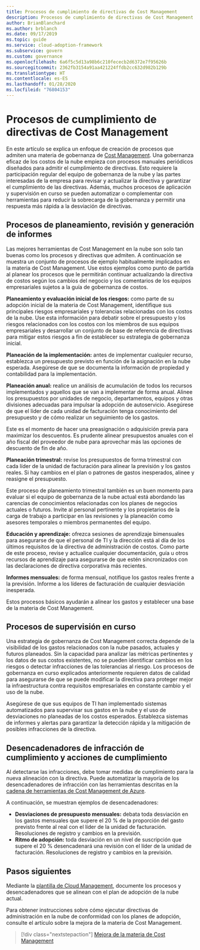 ```yaml
---
title: Procesos de cumplimiento de directivas de Cost Management
description: Procesos de cumplimiento de directivas de Cost Management
author: BrianBlanchard
ms.author: brblanch
ms.date: 09/17/2019
ms.topic: guide
ms.service: cloud-adoption-framework
ms.subservice: govern
ms.custom: governance
ms.openlocfilehash: 6a6f5c5d13a98b6c210fececb2d6372e7f95626b
ms.sourcegitcommit: 2362fb3154a91aa421224ffdb2cc632d982b129b
ms.translationtype: HT
ms.contentlocale: es-ES
ms.lasthandoff: 01/28/2020
ms.locfileid: "76804153"
---
```

# <a name="cost-management-policy-compliance-processes"></a>Procesos de cumplimiento de directivas de Cost Management

En este artículo se explica un enfoque de creación de procesos que admiten una materia de gobernanza de [Cost Management](./index.md). Una gobernanza eficaz de los costos de la nube empieza con procesos manuales periódicos diseñados para admitir el cumplimiento de directivas. Esto requiere la participación regular del equipo de gobernanza de la nube y las partes interesadas de la empresa para revisar y actualizar la directiva y garantizar el cumplimiento de las directivas. Además, muchos procesos de aplicación y supervisión en curso se pueden automatizar o complementar con herramientas para reducir la sobrecarga de la gobernanza y permitir una respuesta más rápida a la desviación de directivas.

## <a name="planning-review-and-reporting-processes"></a>Procesos de planeamiento, revisión y generación de informes

Las mejores herramientas de Cost Management en la nube son solo tan buenas como los procesos y directivas que admiten. A continuación se muestra un conjunto de procesos de ejemplo habitualmente implicados en la materia de Cost Management. Use estos ejemplos como punto de partida al planear los procesos que le permitirán continuar actualizando la directiva de costos según los cambios del negocio y los comentarios de los equipos empresariales sujetos a la guía de gobernanza de costos.

**Planeamiento y evaluación inicial de los riesgos:** como parte de su adopción inicial de la materia de Cost Management, identifique sus principales riesgos empresariales y tolerancias relacionadas con los costos de la nube. Use esta información para debatir sobre el presupuesto y los riesgos relacionados con los costos con los miembros de sus equipos empresariales y desarrollar un conjunto de base de referencia de directivas para mitigar estos riesgos a fin de establecer su estrategia de gobernanza inicial.

**Planeación de la implementación:** antes de implementar cualquier recurso, establezca un presupuesto previsto en función de la asignación en la nube esperada. Asegúrese de que se documenta la información de propiedad y contabilidad para la implementación.

**Planeación anual:** realice un análisis de acumulación de todos los recursos implementados y aquellos que se van a implementar de forma anual. Alinee los presupuestos por unidades de negocio, departamentos, equipos y otras divisiones adecuadas para impulsar la adopción de autoservicio. Asegúrese de que el líder de cada unidad de facturación tenga conocimiento del presupuesto y de cómo realizar un seguimiento de los gastos.

Este es el momento de hacer una preasignación o adquisición previa para maximizar los descuentos. Es prudente alinear presupuestos anuales con el año fiscal del proveedor de nube para aprovechar más las opciones de descuento de fin de año.

**Planeación trimestral:** revise los presupuestos de forma trimestral con cada líder de la unidad de facturación para alinear la previsión y los gastos reales. Si hay cambios en el plan o patrones de gastos inesperados, alinee y reasigne el presupuesto.

Este proceso de planeamiento trimestral también es un buen momento para evaluar si el equipo de gobernanza de la nube actual está abordando las carencias de conocimientos relacionadas con los planes de negocios actuales o futuros. Invite al personal pertinente y los propietarios de la carga de trabajo a participar en las revisiones y la planeación como asesores temporales o miembros permanentes del equipo.

**Educación y aprendizaje:** ofrezca sesiones de aprendizaje bimensuales para asegurarse de que el personal de TI y la dirección está al día de los últimos requisitos de la directiva de administración de costos. Como parte de este proceso, revise y actualice cualquier documentación, guía u otros recursos de aprendizaje para asegurarse de que estén sincronizados con las declaraciones de directiva corporativa más recientes.

**Informes mensuales:** de forma mensual, notifique los gastos reales frente a la previsión. Informe a los líderes de facturación de cualquier desviación inesperada.

Estos procesos básicos ayudarán a alinear los gastos y establecer una base de la materia de Cost Management.

## <a name="processes-for-ongoing-monitoring"></a>Procesos de supervisión en curso

Una estrategia de gobernanza de Cost Management correcta depende de la visibilidad de los gastos relacionados con la nube pasados, actuales y futuros planeados. Sin la capacidad para analizar las métricas pertinentes y los datos de sus costos existentes, no se pueden identificar cambios en los riesgos o detectar infracciones de las tolerancias al riesgo. Los procesos de gobernanza en curso explicados anteriormente requieren datos de calidad para asegurarse de que se puede modificar la directiva para proteger mejor la infraestructura contra requisitos empresariales en constante cambio y el uso de la nube.

Asegúrese de que sus equipos de TI han implementado sistemas automatizados para supervisar sus gastos en la nube y el uso de desviaciones no planeadas de los costos esperados. Establezca sistemas de informes y alertas para garantizar la detección rápida y la mitigación de posibles infracciones de la directiva.

## <a name="compliance-violation-triggers-and-enforcement-actions"></a>Desencadenadores de infracción de cumplimiento y acciones de cumplimiento

Al detectarse las infracciones, debe tomar medidas de cumplimiento para la nueva alineación con la directiva. Puede automatizar la mayoría de los desencadenadores de infracción con las herramientas descritas en la [cadena de herramientas de Cost Management de Azure](./toolchain.md).

A continuación, se muestran ejemplos de desencadenadores:

- **Desviaciones de presupuesto mensuales:** debata toda desviación en los gastos mensuales que supere el 20 % de la proporción del gasto previsto frente al real con el líder de la unidad de facturación. Resoluciones de registro y cambios en la previsión.
- **Ritmo de adopción:** toda desviación en un nivel de suscripción que supere el 20 % desencadenará una revisión con el líder de la unidad de facturación. Resoluciones de registro y cambios en la previsión.

## <a name="next-steps"></a>Pasos siguientes

Mediante la [plantilla de Cloud Management](./template.md), documente los procesos y desencadenadores que se alinean con el plan de adopción de la nube actual.

Para obtener instrucciones sobre cómo ejecutar directivas de administración en la nube de conformidad con los planes de adopción, consulte el artículo sobre la mejora de la materia de Cost Management.

> [!div class="nextstepaction"]
> [Mejora de la materia de Cost Management](./discipline-improvement.md)

